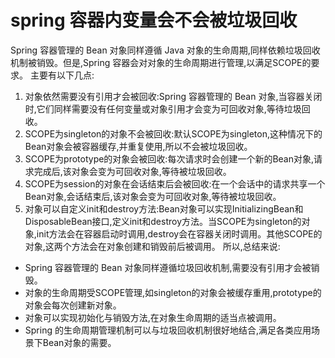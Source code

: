 # spring 容器内变量会不会被垃圾回收
Spring 容器管理的 Bean 对象同样遵循 Java 对象的生命周期,同样依赖垃圾回收机制被销毁。但是,Spring 容器会对对象的生命周期进行管理,以满足SCOPE的要求。
主要有以下几点:
1. 对象依然需要没有引用才会被回收:Spring 容器管理的 Bean 对象,当容器关闭时,它们同样需要没有任何变量或对象引用才会变为可回收对象,等待垃圾回收。
2. SCOPE为singleton的对象不会被回收:默认SCOPE为singleton,这种情况下的Bean对象会被容器缓存,并重复使用,所以不会被垃圾回收。
3. SCOPE为prototype的对象会被回收:每次请求时会创建一个新的Bean对象,请求完成后,该对象会变为可回收对象,等待被垃圾回收。
4. SCOPE为session的对象在会话结束后会被回收:在一个会话中的请求共享一个Bean对象,会话结束后,该对象会变为可回收对象,等待被垃圾回收。
5. 对象可以自定义init和destroy方法:Bean对象可以实现InitializingBean和DisposableBean接口,定义init和destroy方法。当SCOPE为singleton的对象,init方法会在容器启动时调用,destroy会在容器关闭时调用。其他SCOPE的对象,这两个方法会在对象创建和销毁前后被调用。
   所以,总结来说:
- Spring 容器管理的 Bean 对象同样遵循垃圾回收机制,需要没有引用才会被销毁。
- 对象的生命周期受SCOPE管理,如singleton的对象会被缓存重用,prototype的对象会每次创建新对象。
- 对象可以实现初始化与销毁方法,在对象生命周期的适当点被调用。
- Spring 的生命周期管理机制可以与垃圾回收机制很好地结合,满足各类应用场景下Bean对象的需要。